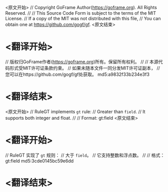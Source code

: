 
<原文开始>
// Copyright GoFrame Author(https://goframe.org). All Rights Reserved.
//
// This Source Code Form is subject to the terms of the MIT License.
// If a copy of the MIT was not distributed with this file,
// You can obtain one at https://github.com/gogf/gf.
<原文结束>

# <翻译开始>
// 版权归GoFrame作者(https://goframe.org)所有。保留所有权利。
//
// 本源代码形式受MIT许可证条款约束。
// 如果未随本文件一同分发MIT许可证副本，
// 您可以在https://github.com/gogf/gf处获取。 md5:a9832f33b234e3f3
# <翻译结束>


<原文开始>
// RuleGT implements `gt` rule:
// Greater than `field`.
// It supports both integer and float.
//
// Format: gt:field
<原文结束>

# <翻译开始>
// RuleGT 实现了 `gt` 规则：
// 大于 `field`。
// 它支持整数和浮点数。
//
// 格式：gt:field md5:3cde0145bc59e6dd
# <翻译结束>

